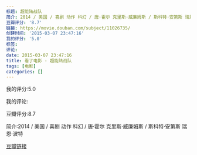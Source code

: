 ```yaml
---
标题: 超能陆战队
简介: 2014 / 美国 / 喜剧 动作 科幻 / 唐·霍尔 克里斯·威廉姆斯 / 斯科特·安第斯 瑞恩·波特
豆瓣评分: '8.7'
链接: https://movie.douban.com/subject/11026735/
创建时间: '2015-03-07 23:47:16'
我的评分: '5.0'
标签:
评论:
date: 2015-03-07 23:47:16
title: 看了电影 - 超能陆战队
tags: [电影]
categories: []
---
```


我的评分:5.0

我的评论:

豆瓣评分:8.7

简介:2014 / 美国 / 喜剧 动作 科幻 / 唐·霍尔 克里斯·威廉姆斯 / 斯科特·安第斯 瑞恩·波特

[豆瓣链接](https://movie.douban.com/subject/11026735/)

